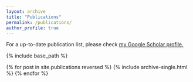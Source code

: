 ```yaml
---
layout: archive
title: "Publications"
permalink: /publications/
author_profile: true
---
```


For a up-to-date publication list, please check <u><a href="{{author.googlescholar}}">my Google Scholar profile</a>.</u>

{% include base_path %}

{% for post in site.publications reversed %}
  {% include archive-single.html %}
{% endfor %}
